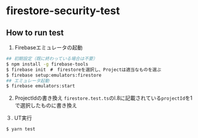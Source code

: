 # firestore-security-test
## How to run test

1. Firebaseエミュレータの起動
```bash
## 初期設定（既に終わっている場合は不要）
$ npm install -g firebase-tools
$ firebase init　#　firestoreを選択し、Projectは適当なものを選ぶ
$ firebase setup:emulators:firestore
## エミュレータ起動
$ firebase emulators:start
```

2. ProjectIdの書き換え
`firestore.test.ts`のl.8に記載されている`projectId`を1で選択したものに書き換え

３. UT実行
```bash
$ yarn test
```
